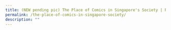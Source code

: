 ```yaml
---
title: (NEW pending pic) The Place of Comics in Singapore's Society | Read! Fest 23
permalink: /the-place-of-comics-in-singapore-society/
description: ""
---
```

<!-- 

**Join the uncovering of the distinct charm of comics and learn the communicative role it plays in this panel discussion.**

**Date:** 4 July, 7:00 – 8:00 pm <br>
**Admission:** Free (registration required)<br>
**Venue:** Zoom (online) <br>
**Organiser:** National Library Board

Comics are not just about superheroes. Taking “The Most Important Comic Book on Earth” as a starting point, this discussion argues for the unique value of comics as a communicative medium, uncovers its distinct charms, and unpacks the evolving role it plays in Singapore’s literary scene.&nbsp;

Join Lim Cheng Tju, (Singapore’s comics critic), Viency Lee (Editor, Asiapac Books &amp; COMIX.SG), Felicia Low-Jimenez (Publisher, Difference Engine), and Woo Qiyun (Environmentalist, Creative Storyteller and National Geographic Young Explorer, @theweirdandwild), as they survey the present and forecast the future of comics as a medium for environmental advocacy.
<a href="[https://www.eventbrite.sg/e/the-place-of-comics-in-singapores-society-read-fest-23-tickets-645845600577?aff=odcleoeventsincollection](https://www.eventbrite.sg/e/the-place-of-comics-in-singapores-society-read-fest-23-tickets-645845600577?aff=odcleoeventsincollection)" class="btn-link" target="_blank">
	<img src="/images/gogreensg_website-32.png">
</a>

<style>
	.btn-link {
		display: inline-block;
	}
	a.btn-link[target="_blank"]:after {
	display: none;
}
	.btn-link > img {
		width: 100%;
	}
</style>
-->